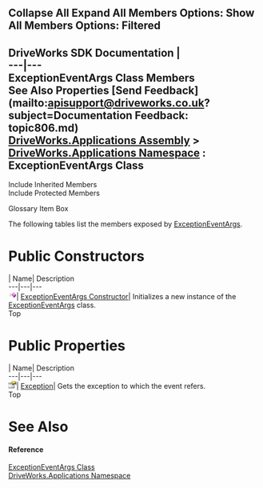 Collapse All Expand All Members Options: Show All  Members Options: Filtered   
---  
DriveWorks SDK Documentation  |   
---|---  
ExceptionEventArgs Class Members   
See Also Properties [Send Feedback](mailto:apisupport@driveworks.co.uk?subject=Documentation Feedback: topic806.md)  
[DriveWorks.Applications Assembly](topic13.md) > [DriveWorks.Applications Namespace](topic16.md) : ExceptionEventArgs Class  
---  
  
Include Inherited Members    
Include Protected Members  


Glossary Item Box

The following tables list the members exposed by [ExceptionEventArgs](topic806.md).

# Public Constructors

| Name| Description  
---|---|---  
![Public Constructor](dotnetimages/publicConstructor.gif)| [ExceptionEventArgs Constructor](topic812.md)| Initializes a new instance of the [ExceptionEventArgs](topic806.md) class.   
Top

# Public Properties

| Name| Description  
---|---|---  
![Public Property](dotnetimages/publicProperty.gif)| [Exception](topic813.md)| Gets the exception to which the event refers.   
Top

# See Also

#### Reference

[ExceptionEventArgs Class](topic806.md)   
[DriveWorks.Applications Namespace](topic16.md)


